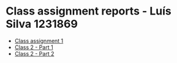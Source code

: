 # Class assignment reports - Luís Silva 1231869
- [Class assignment 1](CA1/readme.md)
- [Class 2 - Part 1](CA2/Part1/readme.md)
- [Class 2 - Part 2](CA2/Part2/readme.md)
